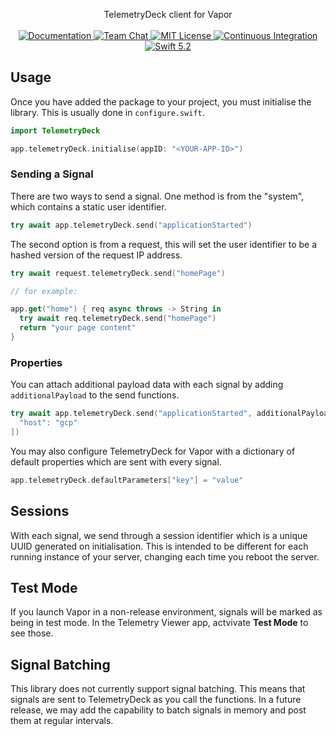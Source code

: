 <p align="center">
    TelemetryDeck client for Vapor
    <br>
    <br>
    <a href="https://docs.vapor.codes/4.0/">
        <img src="http://img.shields.io/badge/read_the-docs-2196f3.svg" alt="Documentation">
    </a>
    <a href="https://discord.gg/vapor">
        <img src="https://img.shields.io/discord/431917998102675485.svg" alt="Team Chat">
    </a>
    <a href="LICENSE">
        <img src="http://img.shields.io/badge/license-MIT-brightgreen.svg" alt="MIT License">
    </a>
    <a href="https://github.com/getsidetrack/vapor-telemetrydeck/actions">
        <img src="https://github.com/getsidetrack/vapor-telemetrydeck/workflows/test/badge.svg" alt="Continuous Integration">
    </a>
    <a href="https://swift.org">
        <img src="http://img.shields.io/badge/swift-5.2-brightgreen.svg" alt="Swift 5.2">
    </a>
</p>


## Usage

Once you have added the package to your project, you must initialise the library. This is usually done in `configure.swift`.

```swift
import TelemetryDeck

app.telemetryDeck.initialise(appID: "<YOUR-APP-ID>")
```

### Sending a Signal

There are two ways to send a signal. One method is from the "system", which contains a static user identifier.

```swift
try await app.telemetryDeck.send("applicationStarted")
```

The second option is from a request, this will set the user identifier to be a hashed version of the request IP address.

```swift
try await request.telemetryDeck.send("homePage")

// for example:

app.get("home") { req async throws -> String in
  try await req.telemetryDeck.send("homePage")
  return "your page content"
}
```

### Properties

You can attach additional payload data with each signal by adding `additionalPayload` to the send functions.

```swift
try await app.telemetryDeck.send("applicationStarted", additionalPayload: [
  "host": "gcp"
])
```

You may also configure TelemetryDeck for Vapor with a dictionary of default properties which are sent with every signal.

```swift
app.telemetryDeck.defaultParameters["key"] = "value"
```

## Sessions

With each signal, we send through a session identifier which is a unique UUID generated on initialisation. This is intended
to be different for each running instance of your server, changing each time you reboot the server.

## Test Mode

If you launch Vapor in a non-release environment, signals will be marked as being in test mode. In the Telemetry Viewer app, 
actvivate **Test Mode** to see those.

## Signal Batching

This library does not currently support signal batching. This means that signals are sent to TelemetryDeck as you call the functions. 
In a future release, we may add the capability to batch signals in memory and post them at regular intervals.
